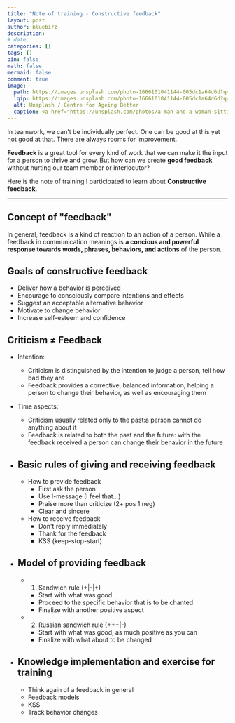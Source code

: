 ```yaml
---
title: "Note of training - Constructive feedback"
layout: post
author: bluebirz
description:
# date:
categories: []
tags: []
pin: false
math: false
mermaid: false
comment: true
image:
  path: https://images.unsplash.com/photo-1666101041144-005dc1a64d6d?q=80&w=2072&auto=format&fit=crop&ixlib=rb-4.1.0&ixid=M3wxMjA3fDB8MHxwaG90by1wYWdlfHx8fGVufDB8fHx8fA%3D%3D
  lqip: https://images.unsplash.com/photo-1666101041144-005dc1a64d6d?q=10&w=2072&auto=format&fit=crop&ixlib=rb-4.1.0&ixid=M3wxMjA3fDB8MHxwaG90by1wYWdlfHx8fGVufDB8fHx8fA%3D%3D
  alt: Unsplash / Centre for Ageing Better
  caption: <a href="https://unsplash.com/photos/a-man-and-a-woman-sitting-at-a-desk-fwgiihK3_A8">Unsplash / Centre for Ageing Better</a>
---
```


In teamwork, we can't be individually perfect. One can be good at this yet not good at that. There are always rooms for improvement.

**Feedback** is a great tool for every kind of work that we can make it the input for a person to thrive and grow. But how can we create **good feedback** without hurting our team member or interlocutor?

Here is the note of training I participated to learn about **Constructive feedback**.

---

## Concept of "feedback"

In general, feedback is a kind of reaction to an action of a person. While a feedback in communication meanings is **a concious and powerful response towards words, phrases, behaviors, and actions** of the person.

## Goals of constructive feedback

- Deliver how a behavior is perceived
- Encourage to consciously compare intentions and effects
- Suggest an acceptable alternative behavior
- Motivate to change behavior
- Increase self-esteem and confidence

## Criticism ≠ Feedback

- Intention:
  - Criticism is distinguished by the intention to judge a person, tell how bad they are
  - Feedback provides a corrective, balanced information, helping a person to change their behavior, as well as encouraging them
- Time aspects:
  - Criticism usually related only to the past:a person cannot do anything about it
  - Feedback is related to both the past and the future: with the feedback received a person can change their behavior in the future

- ## Basic rules of giving and receiving feedback
 	- How to provide feedback
  		- First ask the person
  		- Use I-message (I feel that…)
  		- Praise more than criticize (2+ pos 1 neg)
  		- Clear and sincere
 	- How to receive feedback
  		- Don't reply immediately
  		- Thank for the feedback
  		- KSS (keep-stop-start)

- ## Model of providing feedback
 	- 1. Sandwich rule (+|-|+)
  		- Start with what was good
  		- Proceed to the specific behavior that is to be chanted
  		- Finalize with another positive aspect
 	- 2. Russian sandwich rule (+++|-)
  		- Start with what was good, as much positive as you can
  		- Finalize with what about to be changed

- ## Knowledge implementation and exercise for training
 	- Think again of a feedback in general
 	- Feedback models
 	- KSS
 	- Track behavior changes
